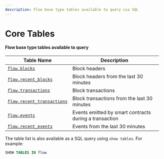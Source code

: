 ```yaml
---
description: Flow base type tables available to query via SQL
---
```


# Core Tables

#### Flow base type tables available to query

| Table Name                                         | Description                                            |
| -------------------------------------------------- | ------------------------------------------------------ |
| [`flow.blocks`](flow.blocks.md)                    | Block headers                                          |
| [`flow.recent_blocks`](flow.blocks.md)             | Block headers from the last 30 minutes                 |
| [`flow.transactions`](flow.transactions.md)        | Block transactions                                     |
| [`flow.recent_transactions`](flow.transactions.md) | Block transactions from the last 30 minutes            |
| [`flow.events`](flow.events.md)                    | Events emitted by smart contracts during a transaction |
| [`flow.recent_events`](flow.events.md)             | Events from the last 30 minutes                        |

The table list is also available as a SQL query using `show tables`. For example:

```sql
SHOW TABLES IN flow
```
